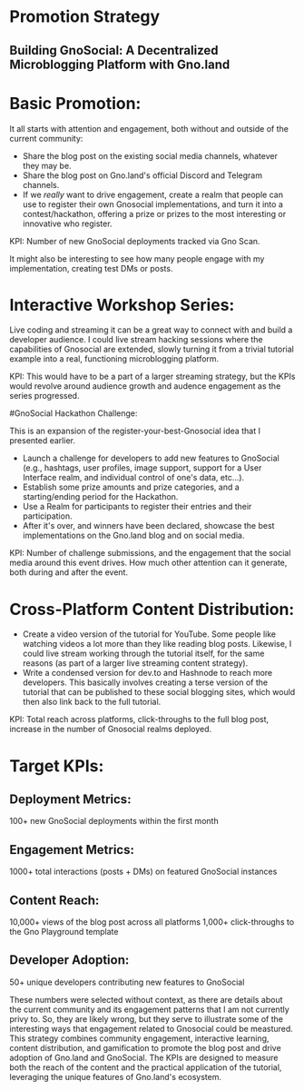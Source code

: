 # Promotion Strategy

## Building GnoSocial: A Decentralized Microblogging Platform with Gno.land

# Basic Promotion:

It all starts with attention and engagement, both without and outside of the current community:

* Share the blog post on the existing social media channels, whatever they may be.
* Share the blog post on Gno.land's official Discord and Telegram channels.
* If we _really_ want to drive engagement, create a realm that people can use to register their own Gnosocial implementations, and turn it into a contest/hackathon, offering a prize or prizes to the most interesting or innovative who register.

KPI: Number of new GnoSocial deployments tracked via Gno Scan.

It might also be interesting to see how many people engage with my implementation, creating test DMs or posts.

# Interactive Workshop Series:

Live coding and streaming it can be a great way to connect with and build a developer audience. I could live stream hacking sessions where the capabilities of Gnosocial are extended, slowly turning it from a trivial tutorial example into a real, functioning microblogging platform.
 
KPI: This would have to be a part of a larger streaming strategy, but the KPIs would revolve around audience growth and audence engagement as the series progressed. 

#GnoSocial Hackathon Challenge:

This is an expansion of the register-your-best-Gnosocial idea that I presented earlier. 

* Launch a challenge for developers to add new features to GnoSocial (e.g., hashtags, user profiles, image support, support for a User Interface realm, and individual control of one's data, etc...).
* Establish some prize amounts and prize categories, and a starting/ending period for the Hackathon.
* Use a Realm for participants to register their entries and their participation.
* After it's over, and winners have been declared, showcase the best implementations on the Gno.land blog and on social media.

KPI: Number of challenge submissions, and the engagement that the social media around this event drives. How much other attention can it generate, both during and after the event.

# Cross-Platform Content Distribution:

* Create a video version of the tutorial for YouTube. Some people like watching videos a lot more than they like reading blog posts. Likewise, I could live stream working through the tutorial itself, for the same reasons (as part of a larger live streaming content strategy).
* Write a condensed version for dev.to and Hashnode to reach more developers. This basically involves creating a terse version of the tutorial that can be published to these social blogging sites, which would then also link back to the full tutorial.

KPI: Total reach across platforms, click-throughs to the full blog post, increase in the number of Gnosocial realms deployed.


# Target KPIs:

## Deployment Metrics:

100+ new GnoSocial deployments within the first month


## Engagement Metrics:

1000+ total interactions (posts + DMs) on featured GnoSocial instances


## Content Reach:

10,000+ views of the blog post across all platforms
1,000+ click-throughs to the Gno Playground template


## Developer Adoption:

50+ unique developers contributing new features to GnoSocial


These numbers were selected without context, as there are details about the current community and its engagement patterns that I am not currently privy to. So, they are likely wrong, but they serve to illustrate some of the interesting ways that engagement related to Gnosocial could be meastured.
This strategy combines community engagement, interactive learning, content distribution, and gamification to promote the blog post and drive adoption of Gno.land and GnoSocial. The KPIs are designed to measure both the reach of the content and the practical application of the tutorial, leveraging the unique features of Gno.land's ecosystem.
